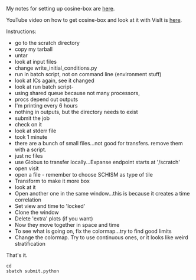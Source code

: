 My notes for setting up cosine-box are [here](cosine.nml).

YouTube video on how to get cosine-box and look at it with VisIt is [here](https://youtu.be/4LH2LzVSkD0).

Instructions:
- go to the scratch directory
- copy my tarball
- untar
- look at input files
- change write_initial_conditions.py
- run in batch script, not on command line (environment stuff)
- look at ICs again, see it changed
- look at run batch script-
- using shared queue because not many processors,
- procs depend out outputs
- I'm printing every 6 hours
- nothing in outputs, but the directory needs to exist
- submit the job
- check on it
- look at stderr file
- took 1 minute
- there are a bunch of small files...not good for transfers.  remove them with a script.
- just nc files
- use Globus to transfer locally...Expanse endpoint starts at '/scratch'
- open visit
- open a file - remember to choose SCHISM as type of tile
- Transform to make it more box
- look at it
- Open another one in the same window...this is because it creates a time correlation
- Set view and time to 'locked'
- Clone the window
- Delete 'extra' plots (if you want)
- Now they move together in space and time
- To see what is going on, fix the colormap...try to find good limits
- Change the colormap.  Try to use continuous ones, or it looks like weird stratification

That's it.

```
cd 
sbatch submit.python

